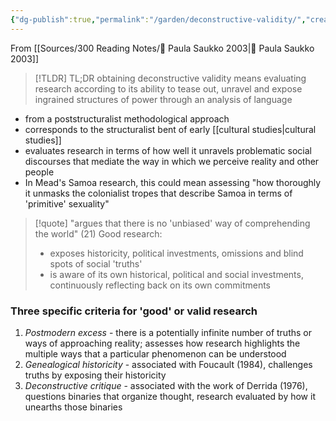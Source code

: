 ```yaml
---
{"dg-publish":true,"permalink":"/garden/deconstructive-validity/","created":"2024-07-18T13:35:46.099+08:00","updated":"2024-07-22T10:25:20.197+08:00"}
---
```



From [[Sources/300 Reading Notes/📖 Paula Saukko 2003\|📖 Paula Saukko 2003]]

>[!TLDR] TL;DR
>obtaining deconstructive validity means evaluating research according to its ability to tease out, unravel and expose ingrained structures of power through an analysis of language

- from a poststructuralist methodological approach
- corresponds to the structuralist bent of early [[cultural studies\|cultural studies]]
- evaluates research in terms of how well it unravels problematic social discourses that mediate the way in which we perceive reality and other people
- In Mead's Samoa research, this could mean assessing "how thoroughly it unmasks the colonialist tropes that describe Samoa in terms of 'primitive' sexuality"

>[!quote] "argues that there is no 'unbiased' way of comprehending the world" (21)
>Good research:
>- exposes historicity, political investments, omissions and blind spots of social 'truths'
>- is aware of its own historical, political and social investments, continuously reflecting back on its own commitments

### Three specific criteria for 'good' or valid research

1. *Postmodern excess* - there is a potentially infinite number of truths or ways of approaching reality; assesses how research highlights the multiple ways that a particular phenomenon can be understood
2. *Genealogical historicity* - associated with Foucault (1984), challenges truths by exposing their historicity
3. *Deconstructive critique* - associated with the work of Derrida (1976), questions binaries that organize thought, research evaluated by how it unearths those binaries



